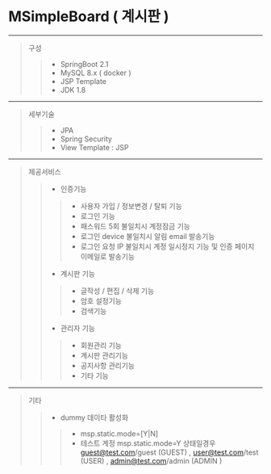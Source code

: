 # MSimpleBoard ( 계시판 )  
---
> 구성  
> > * SpringBoot 2.1  
> > * MySQL 8.x ( docker )  
> > * JSP Template  
> > * JDK 1.8  
---
> 세부기술  
> > * JPA 
> > * Spring Security  
> > * View Template : JSP  
---  
> 제공서비스  
> > * 인증기능  
> >> - 사용자 가입 / 정보변경 / 탈퇴 기능  
> >> - 로그인 기능  
> >> - 패스워드 5회 불일치시 계정잠금 기능  
> >> - 로그인 device 불일치시 알림 email 발송기능  
> >> - 로그인 요청 IP 불일치시 계정 일시정지 기능 및 인증 페이지 이메일로 발송기능
> > * 계시판 기능  
> >> - 글작성 / 편집 / 삭제 기능  
> >> - 암호 설정기능  
> >> - 검색기능  
> > * 관리자 기능  
> >> - 회원관리 기능  
> >> - 계시판 관리기능  
> >> - 공지사항 관리기능  
> >> - 기타 기능  
---  
> 기타  
> > * dummy 데이타 활성화  
> >> - msp.static.mode=[Y|N]  
> >> - 테스트 계정 msp.static.mode=Y 상태일경우 guest@test.com/guest (GUEST) , user@test.com/test (USER)  , admin@test.com/admin (ADMIN )